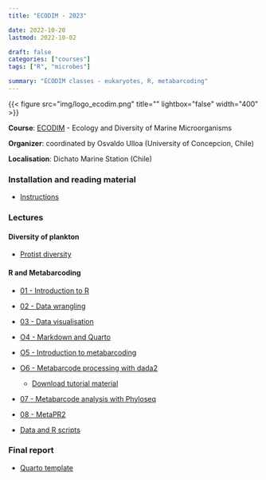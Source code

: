 ```yaml
---
title: "ECODIM - 2023"

date: 2022-10-20
lastmod: 2022-10-02

draft: false
categories: ["courses"]
tags: ["R", "microbes"]

summary: "ECODIM classes - eukaryotes, R, metabarcoding"
---
```


{{< figure src="img/logo_ecodim.png" title="" lightbox="false" width="400" >}}

__Course__: [ECODIM](https://ecodim.imo-chile.cl) - Ecology and Diversity of Marine Microorganisms

__Organizer__: coordinated by Osvaldo Ulloa (University of Concepcion, Chile)

__Localisation__: Dichato Marine Station (Chile)

### Installation and reading material
* [Instructions](https://daniel-vaulot.fr/html/course-ecodim-2023/00-R-syllabus.html)

### Lectures

#### Diversity of plankton
* [Protist diversity](https://daniel-vaulot.fr/html/course-ecodim-2023/protist-diversity.html) 
  
#### R and Metabarcoding
* [01 - Introduction to R](https://daniel-vaulot.fr/html/course-ecodim-2023/01-R-intro.html) 
* [02 - Data wrangling](https://daniel-vaulot.fr/html/course-ecodim-2023/02-R-data-wrangling.html)
* [03 - Data visualisation](https://daniel-vaulot.fr/html/course-ecodim-2023/03-R-data-visualization.html)
* [O4 - Markdown and Quarto](https://daniel-vaulot.fr/html/course-ecodim-2023/04-R-markdown.html)
* [O5 - Introduction to metabarcoding](https://daniel-vaulot.fr/html/course-ecodim-2023/05-Metabarcoding-intro.html)
* [O6 - Metabarcode processing with dada2](https://daniel-vaulot.fr/html/course-ecodim-2023/R_dada2_tutorial.html)
  * [Download tutorial material](https://github.com/vaulot/metabarcodes_tutorials_2023)
* [07 - Metabarcode analysis with Phyloseq](https://daniel-vaulot.fr/html/course-ecodim-2023/07-R-phyloseq.html)
* [08 - MetaPR2](https://daniel-vaulot.fr/html/course-ecodim-2023/08-MetaPR2.html)


* [Data and R scripts](https://daniel-vaulot.fr/html/course-ecodim-2023/data.zip)
  
### Final report
* [Quarto template](https://daniel-vaulot.fr/html/course-ecodim-2023/report_ecodim.zip)
